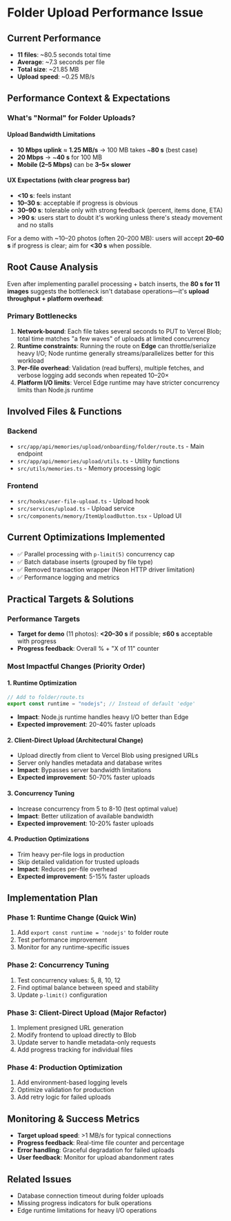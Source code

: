 # Folder Upload Performance Issue

## Current Performance

- **11 files**: ~80.5 seconds total time
- **Average**: ~7.3 seconds per file
- **Total size**: ~21.85 MB
- **Upload speed**: ~0.25 MB/s

## Performance Context & Expectations

### What's "Normal" for Folder Uploads?

#### Upload Bandwidth Limitations

- **10 Mbps uplink** ≈ **1.25 MB/s** → 100 MB takes ~**80 s** (best case)
- **20 Mbps** → ~**40 s** for 100 MB
- **Mobile (2–5 Mbps)** can be **3–5× slower**

#### UX Expectations (with clear progress bar)

- **<10 s**: feels instant
- **10–30 s**: acceptable if progress is obvious
- **30–90 s**: tolerable only with strong feedback (percent, items done, ETA)
- **>90 s**: users start to doubt it's working unless there's steady movement and no stalls

For a demo with ~10–20 photos (often 20–200 MB): users will accept **20–60 s** if progress is clear; aim for **<30 s** when possible.

## Root Cause Analysis

Even after implementing parallel processing + batch inserts, the **80 s for 11 images** suggests the bottleneck isn't database operations—it's **upload throughput + platform overhead**:

### Primary Bottlenecks

1. **Network-bound**: Each file takes several seconds to PUT to Vercel Blob; total time matches "a few waves" of uploads at limited concurrency
2. **Runtime constraints**: Running the route on **Edge** can throttle/serialize heavy I/O; Node runtime generally streams/parallelizes better for this workload
3. **Per-file overhead**: Validation (read buffers), multiple fetches, and verbose logging add seconds when repeated 10–20×
4. **Platform I/O limits**: Vercel Edge runtime may have stricter concurrency limits than Node.js runtime

## Involved Files & Functions

### Backend

- `src/app/api/memories/upload/onboarding/folder/route.ts` - Main endpoint
- `src/app/api/memories/upload/utils.ts` - Utility functions
- `src/utils/memories.ts` - Memory processing logic

### Frontend

- `src/hooks/user-file-upload.ts` - Upload hook
- `src/services/upload.ts` - Upload service
- `src/components/memory/ItemUploadButton.tsx` - Upload UI

## Current Optimizations Implemented

- ✅ Parallel processing with `p-limit(5)` concurrency cap
- ✅ Batch database inserts (grouped by file type)
- ✅ Removed transaction wrapper (Neon HTTP driver limitation)
- ✅ Performance logging and metrics

## Practical Targets & Solutions

### Performance Targets

- **Target for demo** (11 photos): **<20–30 s** if possible; **≤60 s** acceptable with progress
- **Progress feedback**: Overall % + "X of 11" counter

### Most Impactful Changes (Priority Order)

#### 1. Runtime Optimization

```typescript
// Add to folder/route.ts
export const runtime = "nodejs"; // Instead of default 'edge'
```

- **Impact**: Node.js runtime handles heavy I/O better than Edge
- **Expected improvement**: 20-40% faster uploads

#### 2. Client-Direct Upload (Architectural Change)

- Upload directly from client to Vercel Blob using presigned URLs
- Server only handles metadata and database writes
- **Impact**: Bypasses server bandwidth limitations
- **Expected improvement**: 50-70% faster uploads

#### 3. Concurrency Tuning

- Increase concurrency from 5 to 8-10 (test optimal value)
- **Impact**: Better utilization of available bandwidth
- **Expected improvement**: 10-20% faster uploads

#### 4. Production Optimizations

- Trim heavy per-file logs in production
- Skip detailed validation for trusted uploads
- **Impact**: Reduces per-file overhead
- **Expected improvement**: 5-15% faster uploads

## Implementation Plan

### Phase 1: Runtime Change (Quick Win)

1. Add `export const runtime = 'nodejs'` to folder route
2. Test performance improvement
3. Monitor for any runtime-specific issues

### Phase 2: Concurrency Tuning

1. Test concurrency values: 5, 8, 10, 12
2. Find optimal balance between speed and stability
3. Update `p-limit()` configuration

### Phase 3: Client-Direct Upload (Major Refactor)

1. Implement presigned URL generation
2. Modify frontend to upload directly to Blob
3. Update server to handle metadata-only requests
4. Add progress tracking for individual files

### Phase 4: Production Optimization

1. Add environment-based logging levels
2. Optimize validation for production
3. Add retry logic for failed uploads

## Monitoring & Success Metrics

- **Target upload speed**: >1 MB/s for typical connections
- **Progress feedback**: Real-time file counter and percentage
- **Error handling**: Graceful degradation for failed uploads
- **User feedback**: Monitor for upload abandonment rates

## Related Issues

- Database connection timeout during folder uploads
- Missing progress indicators for bulk operations
- Edge runtime limitations for heavy I/O operations
